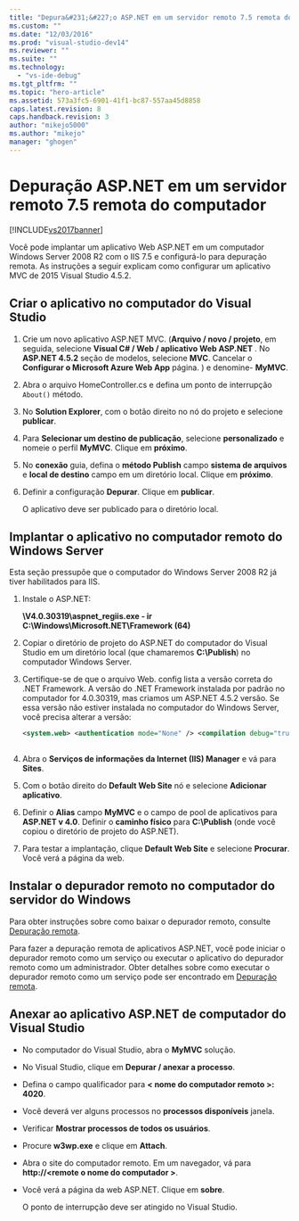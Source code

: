 ```yaml
---
title: "Depura&#231;&#227;o ASP.NET em um servidor remoto 7.5 remota do computador | Microsoft Docs"
ms.custom: ""
ms.date: "12/03/2016"
ms.prod: "visual-studio-dev14"
ms.reviewer: ""
ms.suite: ""
ms.technology: 
  - "vs-ide-debug"
ms.tgt_pltfrm: ""
ms.topic: "hero-article"
ms.assetid: 573a3fc5-6901-41f1-bc87-557aa45d8858
caps.latest.revision: 8
caps.handback.revision: 3
author: "mikejo5000"
ms.author: "mikejo"
manager: "ghogen"
---
```

# Depura&#231;&#227;o ASP.NET em um servidor remoto 7.5 remota do computador
[!INCLUDE[vs2017banner](../code-quality/includes/vs2017banner.md)]

Você pode implantar um aplicativo Web ASP.NET em um computador Windows Server 2008 R2 com o IIS 7.5 e configurá\-lo para depuração remota. As instruções a seguir explicam como configurar um aplicativo MVC de 2015 Visual Studio 4.5.2.  
  
## Criar o aplicativo no computador do Visual Studio  
  
1.  Crie um novo aplicativo ASP.NET MVC. \(**Arquivo \/ novo \/ projeto**, em seguida, selecione **Visual C\# \/ Web \/ aplicativo Web ASP.NET** . No **ASP.NET 4.5.2** seção de modelos, selecione **MVC**. Cancelar o **Configurar o Microsoft Azure Web App** página. \) e denomine\- **MyMVC**.  
  
2.  Abra o arquivo HomeController.cs e defina um ponto de interrupção `About()` método.  
  
3.  No **Solution Explorer**,  com o botão direito no nó do projeto e selecione **publicar**.  
  
4.  Para **Selecionar um destino de publicação**, selecione **personalizado** e nomeie o perfil **MyMVC**. Clique em **próximo**.  
  
5.  No **conexão** guia, defina o **método Publish** campo **sistema de arquivos** e **local de destino** campo em um diretório local. Clique em **próximo**.  
  
6.  Definir a configuração **Depurar**. Clique em **publicar**.  
  
     O aplicativo deve ser publicado para o diretório local.  
  
## Implantar o aplicativo no computador remoto do Windows Server  
 Esta seção pressupõe que o computador do Windows Server 2008 R2 já tiver habilitados para IIS.  
  
1.  Instale o ASP.NET:  
  
     **\\V4.0.30319\\aspnet\_regiis.exe \- ir C:\\Windows\\Microsoft.NET\\Framework \(64\)**  
  
2.  Copiar o diretório de projeto do ASP.NET do computador do Visual Studio em um diretório local \(que chamaremos **C:\\Publish**\) no computador Windows Server.  
  
3.  Certifique\-se de que o arquivo Web. config lista a versão correta do .NET Framework.  A versão do .NET Framework instalada por padrão no computador for 4.0.30319, mas criamos um ASP.NET 4.5.2 versão. Se essa versão não estiver instalada no computador do Windows Server, você precisa alterar a versão:  
  
    ```xml  
    <system.web> <authentication mode="None" /> <compilation debug="true" targetFramework="4.0.30319" /> <httpRuntime targetFramework="4.0.30319" /> </system.web>  
  
    ```  
  
4.  Abra o **Serviços de informações da Internet \(IIS\) Manager** e vá para **Sites**.  
  
5.  Com o botão direito do **Default Web Site** nó e selecione **Adicionar aplicativo**.  
  
6.  Definir o **Alias** campo **MyMVC** e o campo de pool de aplicativos para **ASP.NET v 4.0**. Definir o **caminho físico** para **C:\\Publish** \(onde você copiou o diretório de projeto do ASP.NET\).  
  
7.  Para testar a implantação, clique **Default Web Site** e selecione **Procurar**. Você verá a página da web.  
  
## Instalar o depurador remoto no computador do servidor do Windows  
 Para obter instruções sobre como baixar o depurador remoto, consulte [Depuração remota](../debugger/remote-debugging.md).  
  
 Para fazer a depuração remota de aplicativos ASP.NET, você pode iniciar o depurador remoto como um serviço ou executar o aplicativo do depurador remoto como um administrador. Obter detalhes sobre como executar o depurador remoto como um serviço pode ser encontrado em [Depuração remota](../debugger/remote-debugging.md).  
  
## Anexar ao aplicativo ASP.NET de computador do Visual Studio  
  
-   No computador do Visual Studio, abra o **MyMVC** solução.  
  
-   No Visual Studio, clique em **Depurar \/ anexar a processo**.  
  
-   Defina o campo qualificador para **\< nome do computador remoto \>: 4020**.  
  
-   Você deverá ver alguns processos no **processos disponíveis** janela.  
  
-   Verificar  **Mostrar processos de todos os usuários**.  
  
-   Procure **w3wp.exe** e clique em **Attach**.  
  
-   Abra o site do computador remoto. Em um navegador, vá para **http:\/\/\<remote o nome do computador \>**.  
  
-   Você verá a página da web ASP.NET. Clique em **sobre**.  
  
     O ponto de interrupção deve ser atingido no Visual Studio.